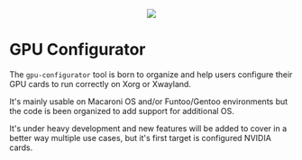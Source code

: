 <p align="center">
  <img src="https://github.com/macaroni-os/macaroni-site/blob/master/site/static/images/logo.png">
</p>

# GPU Configurator

The `gpu-configurator` tool is born to organize and help users configure
their GPU cards to run correctly on Xorg or Xwayland.

It's mainly usable on Macaroni OS and/or Funtoo/Gentoo environments
but the code is been organized to add support for additional OS.

It's under heavy development and new features will be added to
cover in a better way multiple use cases, but it's first target
is configured NVIDIA cards.
